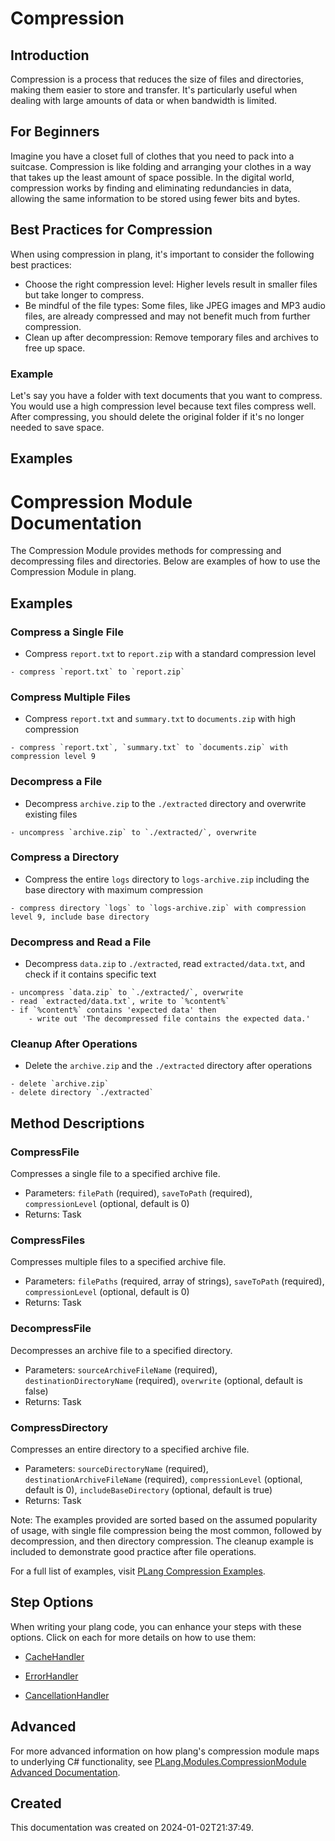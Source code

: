 
# Compression
## Introduction
Compression is a process that reduces the size of files and directories, making them easier to store and transfer. It's particularly useful when dealing with large amounts of data or when bandwidth is limited.

## For Beginners
Imagine you have a closet full of clothes that you need to pack into a suitcase. Compression is like folding and arranging your clothes in a way that takes up the least amount of space possible. In the digital world, compression works by finding and eliminating redundancies in data, allowing the same information to be stored using fewer bits and bytes.

## Best Practices for Compression
When using compression in plang, it's important to consider the following best practices:
- Choose the right compression level: Higher levels result in smaller files but take longer to compress.
- Be mindful of the file types: Some files, like JPEG images and MP3 audio files, are already compressed and may not benefit much from further compression.
- Clean up after decompression: Remove temporary files and archives to free up space.

### Example
Let's say you have a folder with text documents that you want to compress. You would use a high compression level because text files compress well. After compressing, you should delete the original folder if it's no longer needed to save space.

## Examples

# Compression Module Documentation

The Compression Module provides methods for compressing and decompressing files and directories. Below are examples of how to use the Compression Module in plang.

## Examples

### Compress a Single File
- Compress `report.txt` to `report.zip` with a standard compression level
```plang
- compress `report.txt` to `report.zip`
```

### Compress Multiple Files
- Compress `report.txt` and `summary.txt` to `documents.zip` with high compression
```plang
- compress `report.txt`, `summary.txt` to `documents.zip` with compression level 9
```

### Decompress a File
- Decompress `archive.zip` to the `./extracted` directory and overwrite existing files
```plang
- uncompress `archive.zip` to `./extracted/`, overwrite
```

### Compress a Directory
- Compress the entire `logs` directory to `logs-archive.zip` including the base directory with maximum compression
```plang
- compress directory `logs` to `logs-archive.zip` with compression level 9, include base directory
```

### Decompress and Read a File
- Decompress `data.zip` to `./extracted`, read `extracted/data.txt`, and check if it contains specific text
```plang
- uncompress `data.zip` to `./extracted/`, overwrite
- read `extracted/data.txt`, write to `%content%`
- if `%content%` contains 'expected data' then
    - write out 'The decompressed file contains the expected data.'
```

### Cleanup After Operations
- Delete the `archive.zip` and the `./extracted` directory after operations
```plang
- delete `archive.zip`
- delete directory `./extracted`
```

## Method Descriptions

### CompressFile
Compresses a single file to a specified archive file.
- Parameters: `filePath` (required), `saveToPath` (required), `compressionLevel` (optional, default is 0)
- Returns: Task

### CompressFiles
Compresses multiple files to a specified archive file.
- Parameters: `filePaths` (required, array of strings), `saveToPath` (required), `compressionLevel` (optional, default is 0)
- Returns: Task

### DecompressFile
Decompresses an archive file to a specified directory.
- Parameters: `sourceArchiveFileName` (required), `destinationDirectoryName` (required), `overwrite` (optional, default is false)
- Returns: Task

### CompressDirectory
Compresses an entire directory to a specified archive file.
- Parameters: `sourceDirectoryName` (required), `destinationArchiveFileName` (required), `compressionLevel` (optional, default is 0), `includeBaseDirectory` (optional, default is true)
- Returns: Task

Note: The examples provided are sorted based on the assumed popularity of usage, with single file compression being the most common, followed by decompression, and then directory compression. The cleanup example is included to demonstrate good practice after file operations.


For a full list of examples, visit [PLang Compression Examples](https://github.com/PLangHQ/plang/tree/main/Tests/Compression).

## Step Options
When writing your plang code, you can enhance your steps with these options. Click on each for more details on how to use them:
- [CacheHandler](/CachingHandler.md)
- [ErrorHandler](/ErrorHandler.md)

- [CancellationHandler](/moduels/CancelationHandler.md)


## Advanced
For more advanced information on how plang's compression module maps to underlying C# functionality, see [PLang.Modules.CompressionModule Advanced Documentation](./PLang.Modules.CompressionModule_advanced.md).

## Created
This documentation was created on 2024-01-02T21:37:49.
